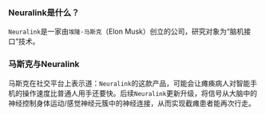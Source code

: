 ### Neuralink是什么？

`Neuralink`是一家由`埃隆·马斯克`（Elon Musk）创立的公司，研究对象为“脑机接口”技术。

### 马斯克与Neuralink

马斯克在社交平台上表示道：`Neuralink`的这款产品，可能会让瘫痪病人对智能手机的操作速度比普通人用手还要快。后续`Neuralink`更新升级，将信号从大脑中的神经控制身体运动/感觉神经元簇中的神经连接，从而实现截瘫患者能再次行走。
